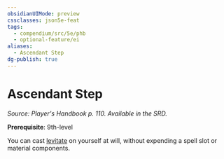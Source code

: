 ```yaml
---
obsidianUIMode: preview
cssclasses: json5e-feat
tags:
  - compendium/src/5e/phb
  - optional-feature/ei
aliases:
  - Ascendant Step
dg-publish: true
---
```

# Ascendant Step
*Source: Player's Handbook p. 110. Available in the SRD.*  

**Prerequisite**: 9th-level

You can cast [levitate](/Admin/CLI/spells/levitate.md) on yourself at will, without expending a spell slot or material components.